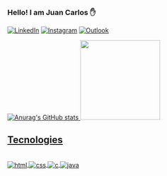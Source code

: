 ### Hello! I am Juan Carlos ✋

[![LinkedIn](https://img.shields.io/badge/LinkedIn-0077B5?style=for-the-badge&logo=linkedin&logoColor=white
)](https://www.linkedin.com/in/juan-carlos-ribeiro-fiuza/) [![Instagram](https://img.shields.io/badge/Instagram-E4405F?style=for-the-badge&logo=instagram&logoColor=white)](https://www.instagram.com/juan.carlos_dev/) [![Outlook](https://img.shields.io/badge/Microsoft_Outlook-0078D4?style=for-the-badge&logo=microsoft-outlook&logoColor=white)](juan.carlos.dev@outlook.com)


<div>
  <a href="https://github.com/juancarlosribeiro">

![Anurag's GitHub stats](https://github-readme-stats.vercel.app/api?username=juancarlosribeiro&show_icons=true&theme=radical)
    <img height="180em" src="https://github-readme-stats.vercel.app/api/top-langs/?username=juancarlosribeiro&layout=compact&langs_count=7&theme=radical"/>
</div>

## Tecnologies 

<div style= "display: inline_block"><br/>

 <img align="center" alt= "html" src="https://img.shields.io/badge/HTML5-E34F26?style=for-the-badge&logo=html5&logoColor=white"/>  
 <img align="center" alt= "css" src="https://img.shields.io/badge/CSS3-1572B6?style=for-the-badge&logo=css3&logoColor=white"/>  
 <img align="center" alt= "c" src="https://img.shields.io/badge/C-00599C?style=for-the-badge&logo=c&logoColor=white"/>  
 <img align="center" alt= "java" src="https://img.shields.io/badge/Java-ED8B00?style=for-the-badge&logo=openjdk&logoColor=white"/>  
  
</div>
